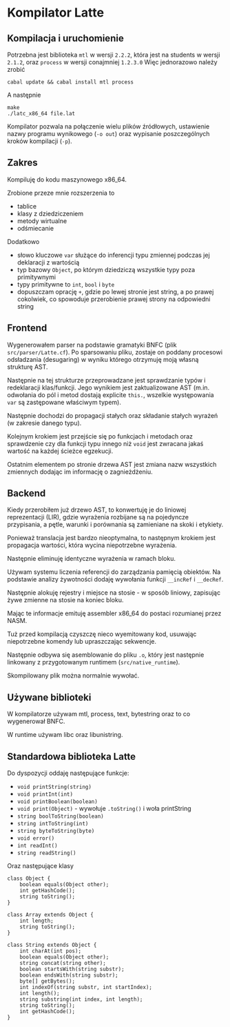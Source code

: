 # Kompilator Latte

## Kompilacja i uruchomienie
Potrzebna jest biblioteka `mtl` w wersji `2.2.2`, która jest na students w wersji `2.1.2`, oraz `process` w wersji conajmniej `1.2.3.0` Więc jednorazowo należy zrobić

    cabal update && cabal install mtl process

A następnie

    make
    ./latc_x86_64 file.lat

Kompilator pozwala na połączenie wielu plików źródłowych, ustawienie nazwy programu wynikowego (`-o out`) oraz wypisanie poszczególnych kroków kompilacji (`-p`).

## Zakres
Kompiluję do kodu maszynowego x86_64.

Zrobione przeze mnie rozszerzenia to

- tablice
- klasy z dziedziczeniem
- metody wirtualne
- odśmiecanie

Dodatkowo

- słowo kluczowe `var` służące do inferencji typu zmiennej podczas jej deklaracji z wartością
- typ bazowy `Object`, po którym dziedziczą wszystkie typy poza primitywnymi
- typy primitywne to `int`, `bool` i `byte`
- dopuszczam oprację `+`, gdzie po lewej stronie jest string, a po prawej cokolwiek, co spowoduje przerobienie prawej strony na odpowiedni string

## Frontend
Wygenerowałem parser na podstawie gramatyki BNFC (plik `src/parser/Latte.cf`). Po sparsowaniu pliku, zostaje on poddany procesowi odsładzania (desugaring) w wyniku którego otrzymuję moją własną strukturę AST.

Następnie na tej strukturze przeprowadzane jest sprawdzanie typów i redeklaracji klas/funkcji. Jego wynikiem jest zaktualizowane AST (m.in. odwołania do pól i metod dostają explicite `this.`, wszelkie występowania `var` są zastępowane właściwym typem).

Następnie dochodzi do propagacji stałych oraz składanie stałych wyrażeń (w zakresie danego typu).

Kolejnym krokiem jest przejście się po funkcjach i metodach oraz sprawdzenie czy dla funkcji typu innego niż `void` jest zwracana jakaś wartość na każdej ścieżce egzekucji.

Ostatnim elementem po stronie drzewa AST jest zmiana nazw wszystkich zmiennych dodając im informację o zagnieżdżeniu.

## Backend
Kiedy przerobiłem już drzewo AST, to konwertuję je do liniowej reprezentacji (LIR), gdzie wyrażenia rozbijane są na pojedyncze przypisania, a pętle, warunki i porównania są zamieniane na skoki i etykiety.

Ponieważ translacja jest bardzo nieoptymalna, to następnym krokiem jest propagacja wartości, która wycina niepotrzebne wyrażenia.

Następnie eliminuję identyczne wyrażenia w ramach bloku.

Używam systemu liczenia referencji do zarządzania pamięcią obiektów. Na podstawie analizy żywotności dodaję wywołania funkcji `__incRef` i `__decRef`.

Następnie alokuję rejestry i miejsce na stosie - w sposób liniowy, zapisując żywe zmienne na stosie na koniec bloku.

Mając te informacje emituję assembler x86_64 do postaci rozumianej przez NASM.

Tuż przed kompilacją czyszczę nieco wyemitowany kod, usuwając niepotrzebne komendy lub upraszczając sekwencje.

Następnie odbywa się asemblowanie do pliku `.o`, który jest następnie linkowany z przygotowanym runtimem (`src/native_runtime`).

Skompilowany plik można normalnie wywołać.

## Używane biblioteki
W kompilatorze używam mtl, process, text, bytestring oraz to co wygenerował BNFC.

W runtime używam libc oraz libunistring.

## Standardowa biblioteka Latte
Do dyspozycji oddaję następujące funkcje:

- `void printString(string)`
- `void printInt(int)`
- `void printBoolean(boolean)`
- `void print(Object)`  - wywołuje `.toString()` i woła printString
- `string boolToString(boolean)`
- `string intToString(int)`
- `string byteToString(byte)`
- `void error()`
- `int readInt()`
- `string readString()`

Oraz następujące klasy

    class Object {
        boolean equals(Object other);
        int getHashCode();
        string toString();
    }

    class Array extends Object {
        int length;
        string toString();
    }

    class String extends Object {
        int charAt(int pos);
        boolean equals(Object other);
        string concat(string other);
        boolean startsWith(string substr);
        boolean endsWith(string substr);
        byte[] getBytes();
        int indexOf(string substr, int startIndex);
        int length();
        string substring(int index, int length);
        string toString();
        int getHashCode();
    }
